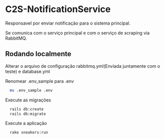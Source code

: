 
# C2S-NotificationService

Responsavel por enviar notificação para o sistema principal.

Se comunica com o serviço principal e com o serviço de scraping via RabbitMQ.

## Rodando localmente

Alterar o arquivo de configuração rabbitmq.yml(Enviada juntamente com o teste) e database.yml

Renomear .env_sample para .env

```bash
  mv .env_sample .env
```

Execute as migrações

```bash
  rails db:create
  rails db:migrate
```

Execute a aplicação

```bash
  rake sneakers:run
```
